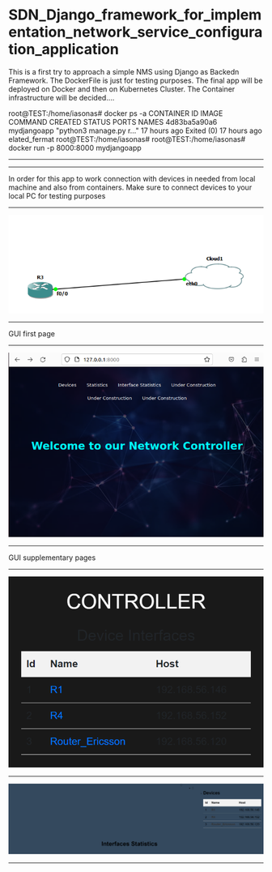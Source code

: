 # SDN_Django_framework_for_implementation_network_service_configuration_application
This is a first try to approach a simple NMS using Django as Backedn Framework.
The DockerFile is just for testing purposes. The final app will be deployed on Docker and then on Kubernetes Cluster. The Container infrastructure will be decided.... 

root@TEST:/home/iasonas# docker ps -a
CONTAINER ID   IMAGE         COMMAND                  CREATED        STATUS                    PORTS     NAMES
4d83ba5a90a6   mydjangoapp   "python3 manage.py r…"   17 hours ago   Exited (0) 17 hours ago             elated_fermat
root@TEST:/home/iasonas#
root@TEST:/home/iasonas# docker run -p 8000:8000 mydjangoapp


***



***

In order for this app to work connection with devices in needed from local machine and also from containers. Make sure to connect devices to your local PC for testing purposes

***
![Topology](https://github.com/Iasimo92/SDN_Django_framework_for_implementation_network_service_configuration_application/blob/main/connection.png)

***

GUI first page

***

![GUI](https://github.com/Iasimo92/SDN_Django_framework_for_implementation_network_service_configuration_application/blob/main/Screenshot%202023-05-25%20145641.png)

***

GUI supplementary pages

***
![GUI](https://github.com/Iasimo92/SDN_Django_framework_for_implementation_network_service_configuration_application/blob/main/controller.png)
***

![GUI](https://github.com/Iasimo92/SDN_Django_framework_for_implementation_network_service_configuration_application/blob/main/statistics.png)

***

